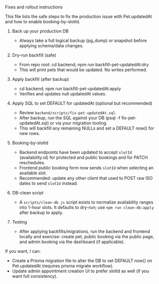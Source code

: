 Fixes and rollout instructions

This file lists the safe steps to fix the production issue with Pet.updatedAt and how to enable booking-by-slotId.

1) Back up your production DB
   - Always take a full logical backup (pg_dump) or snapshot before applying schema/data changes.

2) Dry-run backfill (safe)
   - From repo root:
     cd backend; npm run backfill-pet-updatedAt:dry
   - This will print pets that would be updated. No writes performed.

3) Apply backfill (after backup)
   - cd backend; npm run backfill-pet-updatedAt:apply
   - Verifies and updates null updatedAt values.

4) Apply SQL to set DEFAULT for updatedAt (optional but recommended)
   - Review `backend/scripts/fix-pet-updatedAt.sql`.
   - After backup, run the SQL against your DB (psql -f fix-pet-updatedAt.sql) or via your migration tooling.
   - This will backfill any remaining NULLs and set a DEFAULT now() for new rows.

5) Booking-by-slotId
   - Backend endpoints have been updated to accept `slotId` (availability.id) for protected and public bookings and for PATCH reschedules.
   - Frontend public booking form now sends `slotId` when selecting an available slot.
   - Recommended: update any other client that used to POST raw ISO dates to send `slotId` instead.

6) DB-clean script
   - A `scripts/clean-db.js` script exists to normalize availability ranges into 1-hour slots. It defaults to dry-run; use `npm run clean-db:apply` after backup to apply.

7) Testing
   - After applying backfills/migrations, run the backend and frontend locally and exercise: create pet, public booking via the public page, and admin booking via the dashboard (if applicable).

If you want, I can:
- Create a Prisma migration file to alter the DB to set DEFAULT now() on Pet.updatedAt (requires prisma migrate workflow).
- Update admin appointment creation UI to prefer slotId as well (if you want full consistency).
